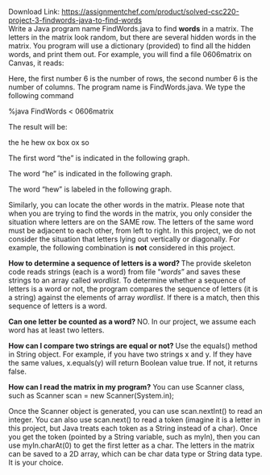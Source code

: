 Download Link: https://assignmentchef.com/product/solved-csc220-project-3-findwords-java-to-find-words
<br>
Write      a          Java     program          name               FindWords.java             to         find      <strong>words</strong>               in         a          matrix.            The      letters              in         the       matrix             look     random,               but       there    are       several           hidden             words              in         the       matrix.            You               program          will      use       a          dictionary        (provided)       to         find      all        the       hidden    words,             and      print    them    out.      For       example,         you      will      find      a          file               0606matrix     on        Canvas,            it          reads:

Here,      the       first      number           6          is          the       number           of         rows,    the       second               number           6          is          the       number           of         columns.          The      program          name      is          FindWords.java.            We       type     the       following         command

%java FindWords &lt; 0606matrix

The         result               will      be:

the he hew ox box ox so




The         first      word    “the”    is          indicated         in         the       following         graph.

The         word    “he”     is          indicated         in         the       following         graph.

The         word    “hew”              is          labeled            in         the       following         graph.

Similarly,            you      can      locate              the       other    words              in         the       matrix.            Please     note    that      when    you      are       trying               to         find      the       words              in         the               matrix,            you      only     consider          the       situation          where              letters              are               on        the       SAME               row.     The      letters              of         the       same    word    must    be               adjacent          to         each    other,              from    left       to         right.    In         this      project,               we       do        not       consider          the       situation          that      letters              lying    out       vertically            or         diagonally.      For       example,         the       following        combination    is          <strong>not</strong>               considered      in         this      project.







<strong>How        to        determine      a          sequence        of         letters             is          a          word?             </strong>The               provide            skeleton           code    reads               strings             (each               is          a          word)      from    file       “<em>words</em>”           and      saves    these    strings             to         an        array    called               <em>wordlist</em>.          To        determine       whether           a          sequence         of         letters              is               a          word    or         not,      the       program          compares        the       sequence         of         letters     (it         is          a          string)              against            the       elements         of         array    <em>wordlist</em>.               If          there    is          a          match,             then     this      sequence         of         letters              is               a          word.




<strong>Can         one      letter               be        counted          as         a          word?             </strong>NO.      In         our       project,               we       assume            each    word    has       at         least    two      letters.




<strong>How        can      I           compare         two     strings             are       equal               or        not?                </strong>Use               the       equals()           method            in         String               object.             For       example,         if               you      have    two      strings             x          and      y.         If          they     have    the       same    values,    x.equals(y)       will      return              Boolean           value    true.    If          not,      it          returns               false.




<strong>How       can      I           read    the      matrix             in         my       program?</strong>        You      can      use       Scanner              class,    such     as                     Scanner           scan     =          new     Scanner(System.in);

Once       the       Scanner           object              is          generated,      you      can      use       scan.nextInt()               to         read     an        integer.           You      can      also      use       scan.next()      to         read     a               token               (imagine          it          is          a          letter               in         this      project,            but               Java     treats               each    token               as         a          String               instead            of         a               char).               Once    you      get       the       token               (pointed           by        a          String               variable,          such     as         myIn),              then     you      can      use       myIn.charAt(0)            to               get       the       first      letter               as         a          char.    The      letters              in         the       matrix    can      be        saved               to         a          2D        array,              which               can      be        char        data     type     or         String               data     type.    It          is          your     choice.

<strong>               </strong>